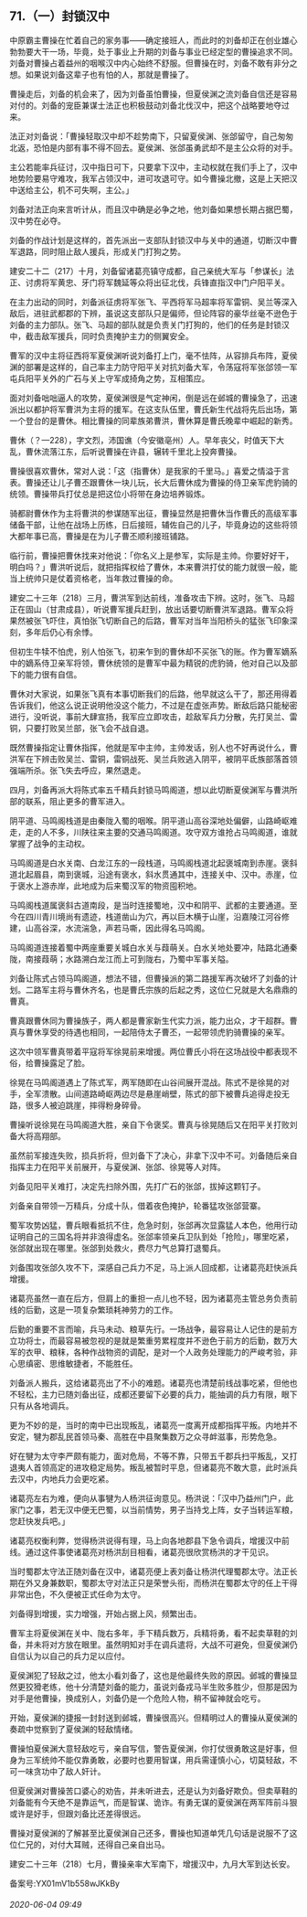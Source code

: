 ## 71.（一）封锁汉中
中原霸主曹操在忙着自己的家务事——确定接班人，而此时的刘备却正在创业雄心勃勃要大干一场，毕竟，处于事业上升期的刘备与事业已经定型的曹操追求不同。刘备对曹操占着益州的咽喉汉中内心始终不舒服。但曹操在时，刘备不敢有非分之想。如果说刘备这辈子也有怕的人，那就是曹操了。



曹操走后，刘备的机会来了，因为刘备虽怕曹操，但夏侯渊之流刘备自信还是容易对付的。刘备的宠臣兼谋士法正也积极鼓动刘备北伐汉中，把这个战略要地夺过来。



法正对刘备说：「曹操轻取汉中却不趁势南下，只留夏侯渊、张郃留守，自己匆匆北返，恐怕是内部有事不得不回去。夏侯渊、张郃虽勇武却不是主公众将的对手。



主公若能率兵征讨，汉中指日可下，只要拿下汉中，主动权就在我们手上了，汉中地势险要易守难攻，我军占领汉中，进可攻退可守。如今曹操北撤，这是上天把汉中送给主公，机不可失啊，主公。」



刘备对法正向来言听计从，而且汉中确是必争之地，他刘备如果想长期占据巴蜀，汉中势在必夺。



刘备的作战计划是这样的，首先派出一支部队封锁汉中与关中的通道，切断汉中曹军退路，同时阻止敌人援兵，形成关门打狗之势。



建安二十二（217）十月，刘备留诸葛亮镇守成都，自己亲统大军与「参谋长」法正、讨虏将军黄忠、牙门将军魏延等众将出征北伐，兵锋直指汉中门户阳平关。



在主力出动的同时，刘备派征虏将军张飞、平西将军马超率将军雷铜、吴兰等深入敌后，进驻武都郡的下辨，虽说这支部队只是偏师，但论阵容的豪华丝毫不逊色于刘备的主力部队。张飞、马超的部队就是负责关门打狗的，他们的任务是封锁汉中，截击敌军援兵，同时负责掩护主力的侧翼安全。



曹军的汉中主将征西将军夏侯渊听说刘备打上门，毫不怯阵，从容排兵布阵，夏侯渊的部署是这样的，自己率主力防守阳平关对抗刘备大军，令荡寇将军张郃领一军屯兵阳平关外的广石与关上守军成掎角之势，互相策应。



面对刘备咄咄逼人的攻势，夏侯渊很是气定神闲，倒是远在邺城的曹操急了，迅速派出以都护将军曹洪为主将的援军。在这支队伍里，曹氏新生代战将先后出场，第一个登台的是曹休。相比曹操的同辈族弟曹洪，曹休算是曹氏晚辈中崛起的新秀。



曹休（？—228），字文烈，沛国谯（今安徽亳州）人。早年丧父，时值天下大乱，曹休流落江东，后听说曹操在许县，辗转千里北上投奔曹操。



曹操很喜欢曹休，常对人说：「这（指曹休）是我家的千里马。」喜爱之情溢于言表。曹操还让儿子曹丕跟曹休一块儿玩，长大后曹休成为曹操的侍卫亲军虎豹骑的统领。曹操带兵打仗总是把这位小将带在身边培养锻炼。



骑都尉曹休作为主将曹洪的参谋随军出征，曹操显然是把曹休当作曹氏的高级军事储备干部，让他在战场上历练，日后接班，辅佐自己的儿子，毕竟身边的这些将领大都年事已高，曹操是在为儿子曹丕顺利接班铺路。



临行前，曹操把曹休找来对他说：「你名义上是参军，实际是主帅。你要好好干，明白吗？」曹洪听说后，就把指挥权给了曹休，本来曹洪打仗的能力就很一般，能当上统帅只是仗着资格老，当年救过曹操的命。



建安二十三年（218）三月，曹洪军到达前线，准备攻击下辨。这时，张飞、马超正在固山（甘肃成县），听说曹军援兵赶到，放出话要切断曹洪军退路。曹军众将果然被张飞吓住，真怕张飞切断自己的后路，曹军对当年当阳桥头的猛张飞印象深刻，多年后仍心有余悸。



但初生牛犊不怕虎，别人怕张飞，初来乍到的曹休却不买张飞的账。作为曹军嫡系中的嫡系侍卫亲军将领，曹休统领的是曹军中最为精锐的虎豹骑，他对自己以及部下的能力很有自信。



曹休对大家说，如果张飞真有本事切断我们的后路，他早就这么干了，那还用得着告诉我们，他这么说正说明他没这个能力，不过是在虚张声势。断敌后路只能秘密进行，没听说，事前大肆宣扬，我军应立即攻击，趁敌军兵力分散，先打吴兰、雷铜，只要打败吴兰部，张飞会不战自退。



既然曹操指定让曹休指挥，他就是军中主帅，主帅发话，别人也不好再说什么，曹洪军在下辨击败吴兰、雷铜，雷铜战死、吴兰兵败逃入阴平，被阴平氐族部落首领强端所杀。张飞失去呼应，果然退走。



四月，刘备再派大将陈式率五千精兵封锁马鸣阁道，想以此切断夏侯渊军与曹洪所部的联系，阻止更多的曹军进入。



阴平道、马鸣阁栈道是由秦陇入蜀的咽喉。阴平道山高谷深地处偏僻，山路崎岖难走，走的人不多，川陕往来主要的交通马鸣阁道。攻守双方谁抢占马鸣阁道，谁就掌握了战争的主动权。



马鸣阁道是白水关南、白龙江东的一段栈道，马鸣阁栈道北起褒城南到赤崖。褒斜道北起眉县，南到褒城，沿途有褒水，斜水贯通其中，连接关中、汉中。赤崖，位于褒水上游赤岸，此地成为后来蜀汉军的物资囤积地。



马鸣阁栈道属褒斜古道南段，是当时连接蜀地，汉中和阴平、武都的主要通道。至今在四川青川境尚有遗迹，栈道凿山为穴，再以巨木横于山崖，沿嘉陵江河谷修建，山高谷深，水流湍急，声若马嘶，因此得名马鸣阁。



马鸣阁道连接着蜀中两座重要关城白水关与葭萌关。白水关地处要冲，陆路北通秦陇，南接葭萌；水路溯白龙江而上可到陇右，乃蜀中军事关隘。



刘备让陈式占领马鸣阁道，想法不错，但曹操派的第二路援军再次破坏了刘备的计划。二路军主将与曹休齐名，也是曹氏宗族的后起之秀，这位仁兄就是大名鼎鼎的曹真。



曹真跟曹休同为曹操族子，两人都是曹家新生代实力派，能力出众，才干超群。曹真与曹休享受的待遇也相同，一起陪侍太子曹丕，一起带领虎豹骑曹操的亲军。



这次中领军曹真带着平寇将军徐晃前来增援。两位曹氏小将在这场战役中都表现不俗，给曹操露足了脸。



徐晃在马鸣阁道遇上了陈式军，两军随即在山谷间展开混战。陈式不是徐晃的对手，全军溃散。山间道路崎岖两边尽是悬崖峭壁，陈式的部下被曹兵追得走投无路，很多人被迫跳崖，摔得粉身碎骨。



曹操听说徐晃在马鸣阁道大胜，亲自下令褒奖。曹真与徐晃随后又在阳平关打败刘备大将高翔部。



虽然前军接连失败，损兵折将，但刘备下了决心，非拿下汉中不可。刘备随后亲自指挥主力在阳平关前展开，与夏侯渊、张郃、徐晃等人对阵。



刘备见阳平关难打，决定先扫除外围，先打广石的张郃，拔掉这颗钉子。



刘备亲自带领一万精兵，分成十队，借着夜色掩护，轮番猛攻张郃营寨。



蜀军攻势凶猛，曹兵眼看抵抗不住，危急时刻，张郃再次显露猛人本色，他用行动证明自己的三国名将并非浪得虚名。张郃率领亲兵卫队到处「抢险」，哪里吃紧，张郃就出现在哪里。张郃到处救火，费尽力气总算打退蜀兵。



刘备围攻张郃久攻不下，深感自己兵力不足，马上派人回成都，让诸葛亮赶快派兵增援。



诸葛亮虽然一直在后方，但肩上的重担一点儿也不轻，因为诸葛亮主管总务负责前线的后勤，这是一项复杂繁琐耗神劳力的工作。



后勤的重要不言而喻，兵马未动、粮草先行。一场战争，最容易让人记住的是前方立功将士，而最容易被忽视的是就是繁重劳累程度并不逊色于前方的后勤，数万大军的衣甲、粮秣，各种作战物资的调配，是对一个人政务处理能力的严峻考验，非心思缜密、思维敏捷者，不能胜任。



刘备派人搬兵，这给诸葛亮出了不小的难题。诸葛亮也清楚前线战事吃紧，但他也不轻松，主力已随刘备出征，成都还要留下必要的兵力，能抽调的兵力有限，眼下只有从各地调兵。



更为不妙的是，当时的南中已出现叛乱，诸葛亮一度离开成都指挥平叛。内地并不安定，犍为郡乱民首领马秦、高胜在中县聚集数万之众寻衅滋事，形势危急。



好在犍为太守李严颇有能力，面对危局，不等不靠，只带五千郡兵扫平叛乱，又打退夷人首领高定的进攻稳定局势。叛乱被暂时平息，但诸葛亮不敢大意，此时派兵去汉中，内地兵力会更吃紧。



诸葛亮左右为难，便向从事犍为人杨洪征询意见。杨洪说：「汉中乃益州门户，此家门之事，若无汉中便无巴蜀，以当前情势，男子当持戈上阵，女子当转运军粮，您赶快发兵吧。」



诸葛亮权衡利弊，觉得杨洪说得有理，马上向各地郡县下急令调兵，增援汉中前线。通过这件事使诸葛亮对杨洪刮目相看，诸葛亮很欣赏杨洪的才干见识。



当时蜀郡太守法正随刘备在汉中，诸葛亮便上表刘备让杨洪代理蜀郡太守。法正长期在外又身兼数职，蜀郡太守对法正只是荣誉头衔，而杨洪在蜀郡太守的任上干得非常出色，不久便被正式任命为太守。



刘备得到增援，实力增强，开始占据上风，频繁出击。



曹军主将夏侯渊在关中、陇右多年，手下精兵数万，兵精将勇，看不起卖草鞋的刘备，并未将对方放在眼里。虽然明知对手在调兵遣将，大战不可避免，但夏侯渊仍自信认为以自己的兵力足以应付。



夏侯渊犯了轻敌之过，他太小看刘备了，这也是他最终失败的原因。邺城的曹操显然更狡猾老练，他十分清楚刘备的能力，虽说刘备戎马半生败多胜少，但那是因为对手是他曹操，换成别人，刘备仍是一个危险人物，稍不留神就会吃亏。



开始，夏侯渊的捷报一封封送到邺城，曹操很高兴。但精明过人的曹操从夏侯渊的奏疏中觉察到了夏侯渊的轻敌情绪。



曹操怕夏侯渊大意轻敌吃亏，亲自写信，警告夏侯渊，你打仗很勇敢这是好事，但身为三军统帅不能仅靠勇敢，必要时也要用智谋，用兵需谨慎小心，切莫轻敌，不可一味贪功中了敌人奸计。



但夏侯渊对曹操苦口婆心的劝告，并未听进去，还是认为刘备好欺负。但卖草鞋的刘备能有今天绝不是靠运气，而是智谋、诡诈。有勇无谋的夏侯渊在两军阵前斗狠或许是好手，但跟刘备比还差得很远。



曹操对夏侯渊的了解甚至比夏侯渊自己还多，曹操也知道单凭几句话是说服不了这位仁兄的，对付大耳贼，还得自己亲自出马。



建安二十三年（218）七月，曹操亲率大军南下，增援汉中，九月大军到达长安。



备案号:YX01mV1b558wJKkBy


###### 2020-06-04 09:49

